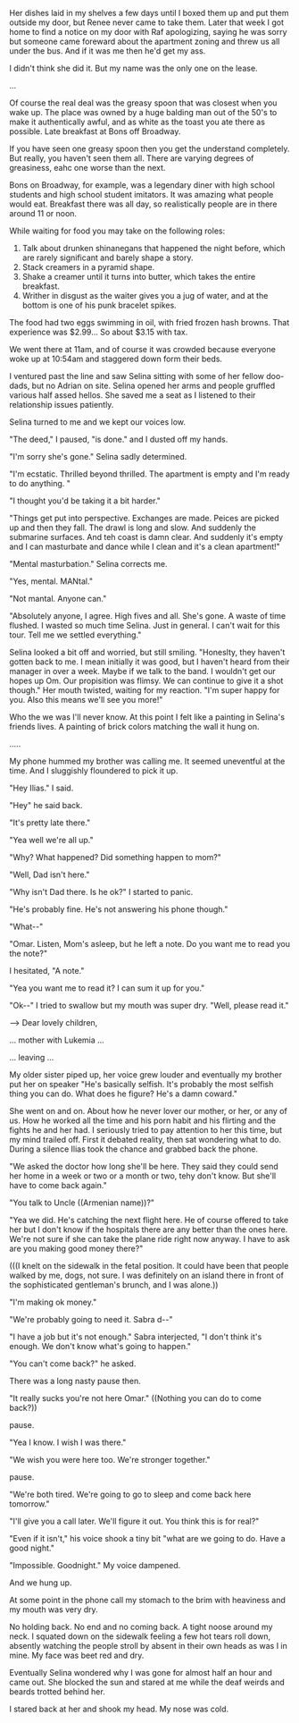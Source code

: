 Her dishes laid in my shelves a few days until I boxed them up and put them outside my door, but Renee never came to take them. Later that week I got home to find a notice on my door with Raf apologizing, saying he was sorry but someone came foreward about the apartment zoning and threw us all under the bus. And if it was me then he'd get my ass.

I didn't think she did it. But my name was the only one on the lease.

...

Of course the real deal was the greasy spoon that was closest when you wake up. The place was owned by a huge balding man out of the 50's to make it authentically awful, and as white as the toast you ate there as possible. Late breakfast at Bons off Broadway.

If you have seen one greasy spoon then you get the understand completely. But really, you haven't seen them all. There are varying degrees of greasiness, eahc one worse than the next.

Bons on Broadway, for example, was a legendary diner with high school students and high school student imitators. It was amazing what people would eat. Breakfast there was all day, so realistically people are in there around 11 or noon.

While waiting for food you may take on the following roles:
1. Talk about drunken shinanegans that happened the night before, which are rarely significant and barely shape a story.
2. Stack creamers in a pyramid shape.
3. Shake a creamer until it turns into butter, which takes the entire breakfast.
4. Writher in disgust as the waiter gives you a jug of water, and at the bottom is one of his punk bracelet spikes.

The food had two eggs swimming in oil, with fried frozen hash browns. That experience was $2.99... So about $3.15 with tax.

We went there at 11am, and of course it was crowded because everyone woke up at 10:54am and staggered down form their beds.

I ventured past the line and saw Selina sitting with some of her fellow doo-dads, but no Adrian on site. Selina opened her arms and people gruffled various half assed hellos. She saved me a seat as I listened to their relationship issues patiently.

Selina turned to me and we kept our voices low.

"The deed," I paused, "is done." and I dusted off my hands.

"I'm sorry she's gone." Selina sadly determined.

"I'm ecstatic. Thrilled beyond thrilled. The apartment is empty and I'm ready to do anything. "

"I thought you'd be taking it a bit harder."

"Things get put into perspective. Exchanges are made. Peices are picked up and then they fall. The drawl is long and slow. And suddenly the submarine surfaces. And teh coast is damn clear. And suddenly it's empty and I can masturbate and dance while I clean and it's a clean apartment!"

"Mental masturbation." Selina corrects me.

"Yes, mental. MANtal."

"Not mantal. Anyone can."

"Absolutely anyone, I agree. High fives and all. She's gone. A waste of time flushed. I wasted so much time Selina. Just in general. I can't wait for this tour. Tell me we settled everything."

Selina looked a bit off and worried, but still smiling. "Honeslty, they haven't gotten back to me. I mean initially it was good, but I haven't heard from their manager in over a week. Maybe if we talk to the band. I wouldn't get our hopes up Om. Our propisition was flimsy. We can continue to give it a shot though." Her mouth twisted, waiting for my reaction. "I'm super happy for you. Also this means we'll see you more!"

Who the we was I'll never know. At this point I felt like a painting in Selina's friends lives. A painting of brick colors matching the wall it hung on.


.....

My phone hummed my brother was calling me. It seemed uneventful at the time. And I sluggishly floundered to pick it up.

"Hey Ilias." I said.

"Hey" he said back.

"It's pretty late there."

"Yea well we're all up."

"Why? What happened? Did something happen to mom?"

"Well, Dad isn't here."

"Why isn't Dad there. Is he ok?" I started to panic.

"He's probably fine. He's not answering his phone though."

"What--"

"Omar. Listen, Mom's asleep, but he left a note. Do you want me to read you the note?"

I hesitated, "A note."

"Yea you want me to read it? I can sum it up for you."

"Ok--" I tried to swallow but my mouth was super dry. "Well, please read it."

--> Dear lovely children,

... mother with Lukemia ...

... leaving ...

My older sister piped up, her voice grew louder and eventually my brother put her on speaker "He's basically selfish. It's probably the most selfish thing you can do. What does he figure? He's a damn coward."

She went on and on. About how he never lover our mother, or her, or any of us. How he worked all the time and his porn habit and his flirting and the fights he and her had. I seriously tried to pay attention to her this time, but my mind trailed off. First it debated reality, then sat wondering what to do. During a silence Ilias took the chance and grabbed back the phone.

"We asked the doctor how long she'll be here. They said they could send her home in a week or two or a month or two, tehy don't know. But she'll have to come back again."

"You talk to Uncle ((Armenian name))?"

"Yea we did. He's catching the next flight here. He of course offered to take her but I don't know if the hospitals there are any better than the ones here. We're not sure if she can take the plane ride right now anyway. I have to ask are you making good money there?"


(((I knelt on the sidewalk in the fetal position. It could have been that people walked by me, dogs, not sure. I was definitely on an island there in front of the sophisticated gentleman's brunch, and I was alone.))




"I'm making ok money."

"We're probably going to need it. Sabra d--"

"I have a job but it's not enough." Sabra interjected, "I don't think it's enough. We don't know what's going to happen."

"You can't come back?" he asked.

There was a long nasty pause then.

"It really sucks you're not here Omar." ((Nothing you can do to come back?))

pause.

"Yea I know. I wish I was there."

"We wish you were here too. We're stronger together."

pause.

"We're both tired. We're going to go to sleep and come back here tomorrow."

"I'll give you a call later. We'll figure it out. You think this is for real?"

"Even if it isn't," his voice shook a tiny bit "what are we going to do. Have a good night."

"Impossible. Goodnight." My voice dampened.

And we hung up.

At some point in the phone call my stomach to the brim with heaviness and my mouth was very dry. 

No holding back. No end and no coming back. A tight noose around my neck. I squated down on the sidewalk feeling a few hot tears roll down, absently watching the people stroll by absent in their own heads as was I in mine. My face was beet red and dry.

Eventually Selina wondered why I was gone for almost half an hour and came out. She blocked the sun and stared at me while the deaf weirds and beards trotted behind her.

I stared back at her and shook my head. My nose was cold.





































